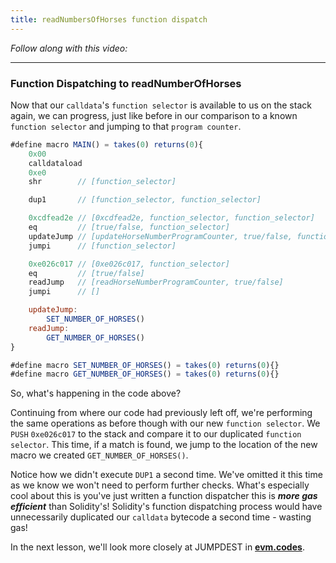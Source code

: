 ```yaml
---
title: readNumbersOfHorses function dispatch
---
```


_Follow along with this video:_

---

### Function Dispatching to readNumberOfHorses

Now that our `calldata`'s `function selector` is available to us on the stack again, we can progress, just like before in our comparison to a known `function selector` and jumping to that `program counter`.

```js
#define macro MAIN() = takes(0) returns(0){
    0x00
    calldataload
    0xe0
    shr        // [function_selector]

    dup1       // [function_selector, function_selector]

    0xcdfead2e // [0xcdfead2e, function_selector, function_selector]
    eq         // [true/false, function_selector]
    updateJump // [updateHorseNumberProgramCounter, true/false, function_selector]
    jumpi      // [function_selector]

    0xe026c017 // [0xe026c017, function_selector]
    eq         // [true/false]
    readJump   // [readHorseNumberProgramCounter, true/false]
    jumpi      // []

    updateJump:
        SET_NUMBER_OF_HORSES()
    readJump:
        GET_NUMBER_OF_HORSES()
}

#define macro SET_NUMBER_OF_HORSES() = takes(0) returns(0){}
#define macro GET_NUMBER_OF_HORSES() = takes(0) returns(0){}
```

So, what's happening in the code above?

Continuing from where our code had previously left off, we're performing the same operations as before though with our new `function selector`. We `PUSH` `0xe026c017` to the stack and compare it to our duplicated `function selector`. This time, if a match is found, we jump to the location of the new macro we created `GET_NUMBER_OF_HORSES()`.

Notice how we didn't execute `DUP1` a second time. We've omitted it this time as we know we won't need to perform further checks. What's especially cool about this is you've just written a function dispatcher this is **_more gas efficient_** than Solidity's! Solidity's function dispatching process would have unnecessarily duplicated our `calldata` bytecode a second time - wasting gas!

In the next lesson, we'll look more closely at JUMPDEST in [**evm.codes**](https://www.evm.codes/?fork=shanghai).
